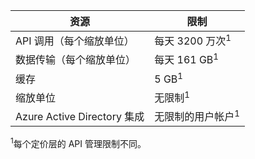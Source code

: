 | 资源 | 限制 |
|-----------------------------------|------------------------------------------|
| API 调用（每个缩放单位） | 每天 3200 万次<sup>1</sup> |
| 数据传输（每个缩放单位） | 每天 161 GB<sup>1</sup> |
| 缓存 | 5 GB<sup>1</sup> |
| 缩放单位 | 无限制<sup>1</sup> |
| Azure Active Directory 集成| 无限制的用户帐户<sup>1</sup> |

<sup>1</sup>每个定价层的 API 管理限制不同。

<!---HONumber=Mooncake_1207_2015-->